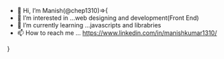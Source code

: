- 👋 Hi, I’m
Manish(@chep1310)=>{
- 👀 I’m interested in ...web designing and development(Front End)
- 🌱 I’m currently learning ...javascripts and librabries
- 📫 How to reach me ... https://www.linkedin.com/in/manishkumar1310/
  
}

